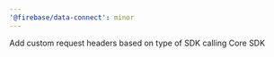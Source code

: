 ```yaml
---
'@firebase/data-connect': minor
---
```


Add custom request headers based on type of SDK calling Core SDK
